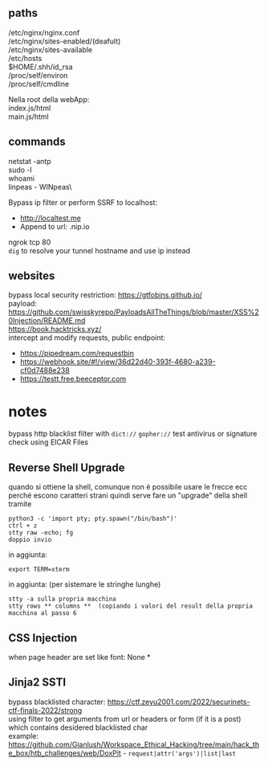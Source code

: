 ## paths
/etc/nginx/nginx.conf\
/etc/nginx/sites-enabled/(deafult)\
/etc/nginx/sites-available\
/etc/hosts\
$HOME/.shh/id_rsa\
/proc/self/environ\
/proc/self/cmdline

Nella root della webApp:\
index.js/html\
main.js/html

## commands
netstat -antp\
sudo -l\
whoami\
linpeas - WINpeas\

Bypass ip filter or perform SSRF to localhost:
- http://localtest.me
- Append to url: .nip.io

ngrok tcp 80\
`dig` to resolve your tunnel hostname and use ip instead

## websites
bypass local security restriction: https://gtfobins.github.io/ \
payload: https://github.com/swisskyrepo/PayloadsAllTheThings/blob/master/XSS%20Injection/README.md \
https://book.hacktricks.xyz/ \
intercept and modify requests, public endpoint:
- https://pipedream.com/requestbin 
- https://webhook.site/#!/view/36d22d40-393f-4680-a239-cf0d7488e238 
- https://testt.free.beeceptor.com

# notes
bypass http blacklist filter with `dict://` `gopher://`
test antivirus or signature check using EICAR Files
## Reverse Shell Upgrade
quando si ottiene la shell, comunque non è possibile usare le frecce ecc perché escono caratteri strani quindi serve fare un "upgrade" della shell tramite 

    python3 -c 'import pty; pty.spawn("/bin/bash")' 
    ctrl + z 
    stty raw -echo; fg 
    doppio invio 
 
in aggiunta: 

    export TERM=xterm 
in aggiunta: (per sistemare le stringhe lunghe) 

    stty -a sulla propria macchina 
    stty rows ** columns **  (copiando i valori del result della propria macchina al passo 6 
## CSS Injection
when page header are set like font: None *
## Jinja2 SSTI
bypass blacklisted character: https://ctf.zeyu2001.com/2022/securinets-ctf-finals-2022/strong \
using filter to get arguments from url or headers or form (if it is a post) which contains desidered blacklisted char\
example: https://github.com/Gianlush/Workspace_Ethical_Hacking/tree/main/hack_the_box/htb_challenges/web/DoxPit - `request|attr('args')|list|last`
